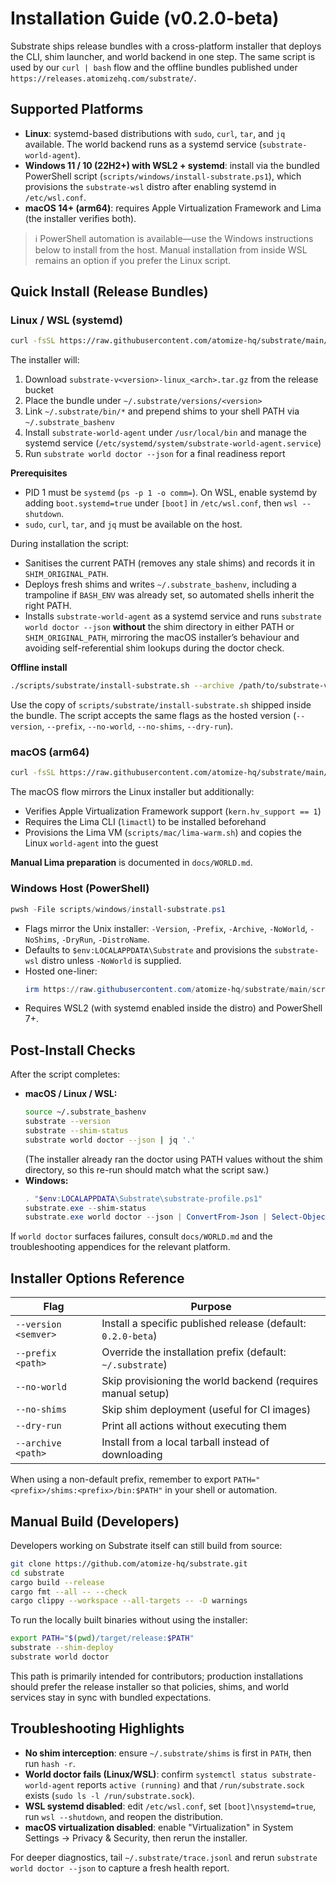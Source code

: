 # Installation Guide (v0.2.0-beta)

Substrate ships release bundles with a cross-platform installer that deploys the
CLI, shim launcher, and world backend in one step. The same script is used by
our `curl | bash` flow and the offline bundles published under
`https://releases.atomizehq.com/substrate/`.

## Supported Platforms

- **Linux**: systemd-based distributions with `sudo`, `curl`, `tar`, and `jq`
  available. The world backend runs as a systemd service (`substrate-world-agent`).
- **Windows 11 / 10 (22H2+) with WSL2 + systemd**: install via the bundled PowerShell script (`scripts/windows/install-substrate.ps1`), which provisions the `substrate-wsl` distro after enabling systemd in `/etc/wsl.conf`.
- **macOS 14+ (arm64)**: requires Apple Virtualization Framework and Lima (the
  installer verifies both).

> ℹ️ PowerShell automation is available—use the Windows instructions below to
> install from the host. Manual installation from inside WSL remains an option
> if you prefer the Linux script.

## Quick Install (Release Bundles)

### Linux / WSL (systemd)

```bash
curl -fsSL https://raw.githubusercontent.com/atomize-hq/substrate/main/scripts/substrate/install-substrate.sh | bash
```

The installer will:

1. Download `substrate-v<version>-linux_<arch>.tar.gz` from the release bucket
2. Place the bundle under `~/.substrate/versions/<version>`
3. Link `~/.substrate/bin/*` and prepend shims to your shell PATH via
   `~/.substrate_bashenv`
4. Install `substrate-world-agent` under `/usr/local/bin` and manage the
   systemd service (`/etc/systemd/system/substrate-world-agent.service`)
5. Run `substrate world doctor --json` for a final readiness report

**Prerequisites**

- PID 1 must be `systemd` (`ps -p 1 -o comm=`). On WSL, enable systemd by adding
  `boot.systemd=true` under `[boot]` in `/etc/wsl.conf`, then `wsl --shutdown`.
- `sudo`, `curl`, `tar`, and `jq` must be available on the host.

During installation the script:
- Sanitises the current PATH (removes any stale shims) and records it in
  `SHIM_ORIGINAL_PATH`.
- Deploys fresh shims and writes `~/.substrate_bashenv`, including a trampoline
  if `BASH_ENV` was already set, so automated shells inherit the right PATH.
- Installs `substrate-world-agent` as a systemd service and runs
  `substrate world doctor --json` **without** the shim directory in either PATH
  or `SHIM_ORIGINAL_PATH`, mirroring the macOS installer’s behaviour and
  avoiding self-referential shim lookups during the doctor check.

**Offline install**

```bash
./scripts/substrate/install-substrate.sh --archive /path/to/substrate-v0.2.0-beta-linux_x86_64.tar.gz
```

Use the copy of `scripts/substrate/install-substrate.sh` shipped inside the bundle. The script
accepts the same flags as the hosted version (`--version`, `--prefix`,
`--no-world`, `--no-shims`, `--dry-run`).

### macOS (arm64)

```bash
curl -fsSL https://raw.githubusercontent.com/atomize-hq/substrate/main/scripts/substrate/install-substrate.sh | bash
```

The macOS flow mirrors the Linux installer but additionally:

- Verifies Apple Virtualization Framework support (`kern.hv_support == 1`)
- Requires the Lima CLI (`limactl`) to be installed beforehand
- Provisions the Lima VM (`scripts/mac/lima-warm.sh`) and copies the Linux
  `world-agent` into the guest

**Manual Lima preparation** is documented in `docs/WORLD.md`.

### Windows Host (PowerShell)

```powershell
pwsh -File scripts/windows/install-substrate.ps1
```

- Flags mirror the Unix installer: `-Version`, `-Prefix`, `-Archive`,
  `-NoWorld`, `-NoShims`, `-DryRun`, `-DistroName`.
- Defaults to `$env:LOCALAPPDATA\Substrate` and provisions the
  `substrate-wsl` distro unless `-NoWorld` is supplied.
- Hosted one-liner:
  ```powershell
  irm https://raw.githubusercontent.com/atomize-hq/substrate/main/scripts/windows/install-substrate.ps1 | iex
  ```
- Requires WSL2 (with systemd enabled inside the distro) and PowerShell 7+.

## Post-Install Checks

After the script completes:

- **macOS / Linux / WSL:**
  ```bash
  source ~/.substrate_bashenv
  substrate --version
  substrate --shim-status
  substrate world doctor --json | jq '.'
  ```
  (The installer already ran the doctor using PATH values without the shim
  directory, so this re-run should match what the script saw.)
- **Windows:**
  ```powershell
  . "$env:LOCALAPPDATA\Substrate\substrate-profile.ps1"
  substrate.exe --shim-status
  substrate.exe world doctor --json | ConvertFrom-Json | Select-Object status,message
  ```

If `world doctor` surfaces failures, consult `docs/WORLD.md` and the troubleshooting
appendices for the relevant platform.

## Installer Options Reference

| Flag | Purpose |
| ---- | ------- |
| `--version <semver>` | Install a specific published release (default: `0.2.0-beta`) |
| `--prefix <path>` | Override the installation prefix (default: `~/.substrate`) |
| `--no-world` | Skip provisioning the world backend (requires manual setup) |
| `--no-shims` | Skip shim deployment (useful for CI images) |
| `--dry-run` | Print all actions without executing them |
| `--archive <path>` | Install from a local tarball instead of downloading |

When using a non-default prefix, remember to export
`PATH="<prefix>/shims:<prefix>/bin:$PATH"` in your shell or automation.

## Manual Build (Developers)

Developers working on Substrate itself can still build from source:

```bash
git clone https://github.com/atomize-hq/substrate.git
cd substrate
cargo build --release
cargo fmt --all -- --check
cargo clippy --workspace --all-targets -- -D warnings
```

To run the locally built binaries without using the installer:

```bash
export PATH="$(pwd)/target/release:$PATH"
substrate --shim-deploy
substrate world doctor
```

This path is primarily intended for contributors; production installations
should prefer the release installer so that policies, shims, and world services
stay in sync with bundled expectations.

## Troubleshooting Highlights

- **No shim interception**: ensure `~/.substrate/shims` is first in `PATH`, then
  run `hash -r`.
- **World doctor fails (Linux/WSL)**: confirm `systemctl status
  substrate-world-agent` reports `active (running)` and that `/run/substrate.sock`
  exists (`sudo ls -l /run/substrate.sock`).
- **WSL systemd disabled**: edit `/etc/wsl.conf`, set `[boot]\nsystemd=true`, run
  `wsl --shutdown`, and reopen the distribution.
- **macOS virtualization disabled**: enable "Virtualization" in System Settings
  → Privacy & Security, then rerun the installer.

For deeper diagnostics, tail `~/.substrate/trace.jsonl` and rerun
`substrate world doctor --json` to capture a fresh health report.
